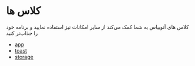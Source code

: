 # کلاس ها 

کلاس های آنوبیاس به شما کمک می‌کند از سایر امکانات نیز استفاده نمایید
و برنامه خود را جذاب‌تر کنید

- [app](/fa/classes/app.md) 
- [toast](/fa/classes/toast.md) 
- [storage](/fa/classes/storage.md) 